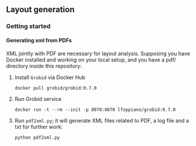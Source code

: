 ## Layout generation

### Getting started

#### Generating xml from PDFs

XML jointly with PDF are necessary for layout analysis. Supposing you have Docker installed and working on your local
setup, and you have a pdf/ directory inside this repository:

1. Install `Grobid` via Docker Hub
    ```shell
    docker pull grobid/grobid:0.7.0
    ```
2. Run Grobid service
   ```shell
   docker run -t --rm --init -p 8070:8070 lfoppiano/grobid:0.7.0
   ```
3. Run `pdf2xml.py`; it will generate XML files related to PDF, a log file and a txt for further work:
   ```shell
   python pdf2xml.py
   ```